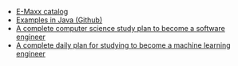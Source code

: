 - [E-Maxx catalog](https://e-maxx.ru/algo/)
- [Examples in Java (Github)](https://github.com/phishman3579/java-algorithms-implementation)
- [A complete computer science study plan to become a software engineer](https://github.com/jwasham/coding-interview-university)
- [A complete daily plan for studying to become a machine learning engineer](https://github.com/ZuzooVn/machine-learning-for-software-engineers)
